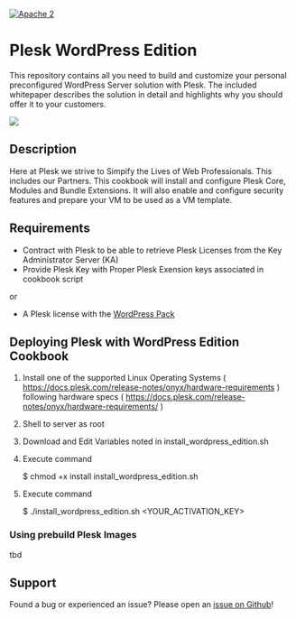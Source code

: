[![Apache 2](http://img.shields.io/badge/license-Apache%202-blue.svg)](http://www.apache.org/licenses/LICENSE-2.0)

# Plesk WordPress Edition

This repository contains all you need to build and customize your personal preconfigured WordPress Server solution with Plesk. The included whitepaper describes the solution in detail and highlights why you should offer it to your customers.

![](https://raw.githubusercontent.com/plesk/ext-welcome-guide/master/src/_meta/screenshots/2.png)

## Description

  Here at Plesk we strive to Simpify the Lives of Web Professionals. This includes our Partners. This cookbook will install and configure Plesk Core, Modules and Bundle Extensions. It will also enable and configure security features and prepare your VM to be used as a VM template. 

## Requirements

 * Contract with Plesk to be able to retrieve Plesk Licenses from the Key Administrator Server (KA)
 * Provide Plesk Key with Proper Plesk Exension keys associated in cookbook script

 or

  * A Plesk license with the [WordPress Pack](https://ext.plesk.com/packages/f8afea30-b1e9-45f5-ab71-437a0ce7c817-offer-wordpress-feature-pack)
 
## Deploying Plesk with WordPress Edition Cookbook

1. Install one of the supported Linux Operating Systems ( https://docs.plesk.com/release-notes/onyx/hardware-requirements ) following hardware specs ( https://docs.plesk.com/release-notes/onyx/hardware-requirements/ )

2. Shell to server as root

3. Download and Edit Variables noted in install_wordpress_edition.sh

4. Execute command 

   $ chmod +x install install_wordpress_edition.sh

5. Execute command 

   $ ./install_wordpress_edition.sh <YOUR_ACTIVATION_KEY>

### Using prebuild Plesk Images

tbd

## Support

Found a bug or experienced an issue? Please open an [issue on Github](https://github.com/plesk/wordpress-edition/issues)!
